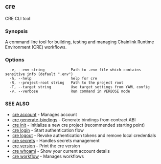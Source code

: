 ## cre

CRE CLI tool

### Synopsis

A command line tool for building, testing and managing Chainlink Runtime Environment (CRE) workflows.

### Options

```
  -e, --env string            Path to .env file which contains sensitive info (default ".env")
  -h, --help                  help for cre
  -R, --project-root string   Path to the project root
  -T, --target string         Use target settings from YAML config
  -v, --verbose               Run command in VERBOSE mode
```

### SEE ALSO

* [cre account](cre_account.md)	 - Manages account
* [cre generate-bindings](cre_generate-bindings.md)	 - Generate bindings from contract ABI
* [cre init](cre_init.md)	 - Initialize a new cre project (recommended starting point)
* [cre login](cre_login.md)	 - Start authentication flow
* [cre logout](cre_logout.md)	 - Revoke authentication tokens and remove local credentials
* [cre secrets](cre_secrets.md)	 - Handles secrets management
* [cre version](cre_version.md)	 - Print the cre version
* [cre whoami](cre_whoami.md)	 - Show your current account details
* [cre workflow](cre_workflow.md)	 - Manages workflows

